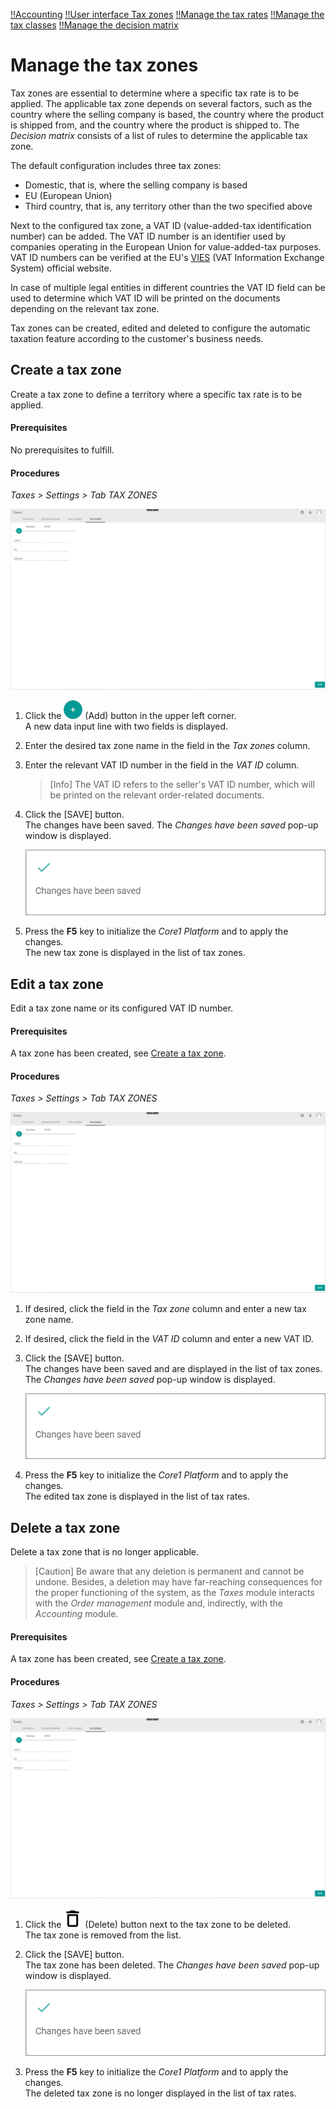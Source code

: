 [!!Accounting](../../RetailSuiteAccounting/Overview/01_General.md)
[!!User interface Tax zones](../UserInterface/01d_TaxZones.md)
[!!Manage the tax rates](./01_ManageTaxRates.md)
[!!Manage the tax classes](./02_ManageTaxClasses.md)
[!!Manage the decision matrix](../Operation/01_ManageDecisionMatrix.md)


# Manage the tax zones

Tax zones are essential to determine where a specific tax rate is to be applied. The applicable tax zone depends on several factors, such as the country where the selling company is based, the country where the product is shipped from, and the country where the product is shipped to. The *Decision matrix* consists of a list of rules to determine the applicable tax zone.

The default configuration includes three tax zones:
- Domestic, that is, where the selling company is based
- EU (European Union)  
- Third country, that is, any territory other than the two specified above  

Next to the configured tax zone, a VAT ID (value-added-tax identification number) can be added. The VAT ID number is an identifier used by companies operating in the European Union for value-added-tax purposes. VAT ID numbers can be verified at the EU's [VIES](https://ec.europa.eu/taxation_customs/vies/) (VAT Information Exchange System) official website.

In case of multiple legal entities in different countries the VAT ID field can be used to determine which VAT ID will be printed on the documents depending on the relevant tax zone.

Tax zones can be created, edited and deleted to configure the automatic taxation feature according to the customer's business needs.



## Create a tax zone

Create a tax zone to define a territory where a specific tax rate is to be applied.

#### Prerequisites  

No prerequisites to fulfill.

#### Procedures

*Taxes > Settings > Tab TAX ZONES*

![Tax zones](../../Assets/Screenshots/Taxes/Settings/TaxZones/TaxZones.png "[Tax zones]")

1. Click the ![Add](../../Assets/Icons/Plus01.png "[Add]") (Add) button in the upper left corner.   
    A new data input line with two fields is displayed.  

2. Enter the desired tax zone name in the field in the *Tax zones* column.  

3. Enter the relevant VAT ID number in the field in the *VAT ID* column.  

    > [Info] The VAT ID refers to the seller's VAT ID number, which will be printed on the relevant order-related documents.

4. Click the [SAVE] button.  
    The changes have been saved. The *Changes have been saved* pop-up window is displayed.

    ![Changes saved](../../Assets/Screenshots/Taxes/Settings/TaxClasses/ChangesSaved.png "[Changes saved]")

5. Press the **F5** key to initialize the *Core1 Platform* and to apply the changes.   
    The new tax zone is displayed in the list of tax zones.


## Edit a tax zone

Edit a tax zone name or its configured VAT ID number.

#### Prerequisites

A tax zone has been created, see [Create a tax zone](#create-a-tax-zone).

#### Procedures

*Taxes > Settings > Tab TAX ZONES*

![Tax zones](../../Assets/Screenshots/Taxes/Settings/TaxZones/TaxZones.png "[Tax zones]")

1. If desired, click the field in the *Tax zone* column and enter a new tax zone name.

2. If desired, click the field in the *VAT ID* column and enter a new VAT ID.

3. Click the [SAVE] button.  
    The changes have been saved and are displayed in the list of tax zones. The *Changes have been saved* pop-up window is displayed.

    ![Changes saved](../../Assets/Screenshots/Taxes/Settings/TaxClasses/ChangesSaved.png "[Changes saved]")

4. Press the **F5** key to initialize the *Core1 Platform* and to apply the changes.  
    The edited tax zone is displayed in the list of tax rates.


## Delete a tax zone

Delete a tax zone that is no longer applicable.  

> [Caution] Be aware that any deletion is permanent and cannot be undone. Besides, a deletion may have far-reaching consequences for the proper functioning of the system, as the *Taxes* module interacts with the *Order management* module and, indirectly, with the *Accounting* module.

#### Prerequisites

A tax zone has been created, see [Create a tax zone](#create-a-tax-zone).

#### Procedures

*Taxes > Settings > Tab TAX ZONES*

![Tax zones](../../Assets/Screenshots/Taxes/Settings/TaxZones/TaxZones.png "[Tax zones]")

1. Click the ![Delete](../../Assets/Icons/Trash08.png "[Delete]") (Delete) button next to the tax zone to be deleted.  
    The tax zone is removed from the list.

2. Click the [SAVE] button.  
    The tax zone has been deleted. The *Changes have been saved* pop-up window is displayed.

    ![Changes saved](../../Assets/Screenshots/Taxes/Settings/TaxClasses/ChangesSaved.png "[Changes saved]")

3. Press the **F5** key to initialize the *Core1 Platform* and to apply the changes.  
    The deleted tax zone is no longer displayed in the list of tax rates.

